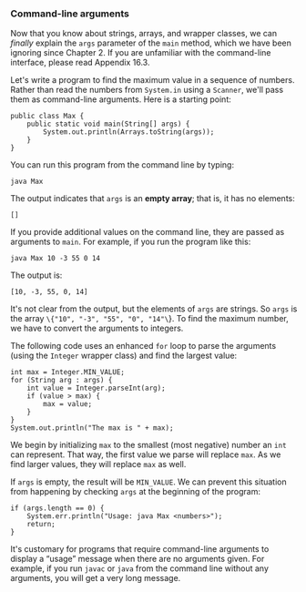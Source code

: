 ###  Command-line arguments



Now that you know about strings, arrays, and wrapper classes, we can *finally* explain the `args` parameter of the `main` method, which we have been ignoring since Chapter 2.
If you are unfamiliar with the command-line interface, please read Appendix 16.3.

Let's write a program to find the maximum value in a sequence of numbers.
Rather than read the numbers from `System.in` using a `Scanner`, we'll pass them as command-line arguments.
Here is a starting point:

```code
public class Max {
    public static void main(String[] args) {
        System.out.println(Arrays.toString(args));
    }
}
```

You can run this program from the command line by typing:

```code
java Max
```


The output indicates that `args` is an **empty array**; that is, it has no elements:

```code
[]
```

If you provide additional values on the command line, they are passed as arguments to `main`.
For example, if you run the program like this:

```code
java Max 10 -3 55 0 14
```

The output is:

```code
[10, -3, 55, 0, 14]
```

It's not clear from the output, but the elements of `args` are strings.
So `args` is the array `\{"10", "-3", "55", "0", "14"\`}.
To find the maximum number, we have to convert the arguments to integers.

The following code uses an enhanced `for` loop to parse the arguments (using the `Integer` wrapper class) and find the largest value:

```code
int max = Integer.MIN_VALUE;
for (String arg : args) {
    int value = Integer.parseInt(arg);
    if (value > max) {
        max = value;
    }
}
System.out.println("The max is " + max);
```

We begin by initializing `max` to the smallest (most negative) number an `int` can represent.
That way, the first value we parse will replace `max`.
As we find larger values, they will replace `max` as well.

If `args` is empty, the result will be `MIN_VALUE`.
We can prevent this situation from happening by checking `args` at the beginning of the program:

```code
if (args.length == 0) {
    System.err.println("Usage: java Max <numbers>");
    return;
}
```

It's customary for programs that require command-line arguments to display a “usage” message when there are no arguments given.
For example, if you run `javac` or `java` from the command line without any arguments, you will get a very long message.